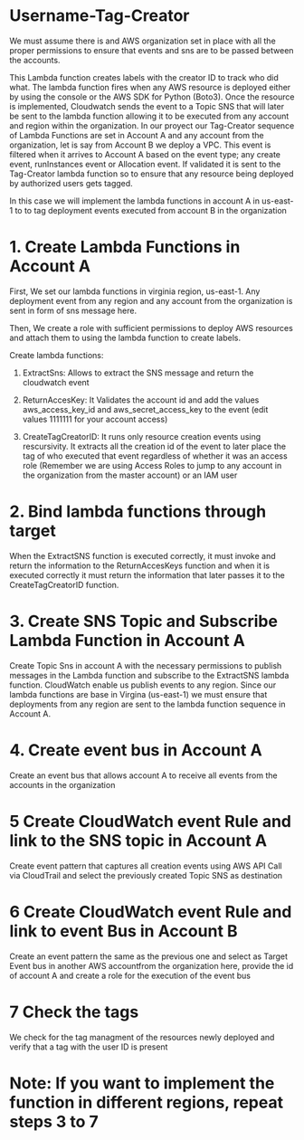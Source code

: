 # Username-Tag-Creator

We must assume there is and AWS organization set in place with all the proper permissions to ensure that events and sns are to be passed between the accounts.

This Lambda function creates labels with the creator ID to track who did what. The lambda function fires when any AWS resource is deployed either by using the console or the AWS SDK for Python (Boto3). Once the resource is implemented, Cloudwatch sends the event to a Topic SNS that will later be sent to the lambda function allowing it to be executed from any account and region within the organization. In our proyect our Tag-Creator sequence of Lambda Functions are set in Account A and any account from the organization, let is say from Account B we deploy a VPC. This event is filtered when it arrives to Account A based on the event type; any create event, runInstances event or Allocation event. If validated it is sent to the Tag-Creator lambda function so to ensure that any resource being deployed by authorized users gets tagged.

In this case we will implement the lambda functions in account A in us-east-1 to to tag deployment events executed from account B in the organization

# 1. Create Lambda Functions in Account A
First, We set our lambda functions in virginia region, us-east-1. Any deployment event from any region and any account from the organization is sent in form of sns message here.

Then, We create a role with sufficient permissions to deploy AWS resources and attach them to using the lambda function to create labels.

Create lambda functions:

1. ExtractSns: Allows to extract the SNS message and return the cloudwatch event

2. ReturnAccesKey: It Validates the account id and add the values aws_access_key_id and aws_secret_access_key to the event (edit values 1111111 for your account access)

3. CreateTagCreatorID: It runs only resource creation events using rescursivity. It extracts all the creation id of the event to later place the tag of who executed that event regardless of whether it was an access role (Remember we are using Access Roles to jump to any account in the organization from the master account) or an IAM user

# 2. Bind lambda functions through target

When the ExtractSNS function is executed correctly, it must invoke and return the information to the ReturnAccesKeys function and when it is executed correctly it must return the information that later passes it to the CreateTagCreatorID function.

# 3. Create SNS Topic and Subscribe Lambda Function in Account A

Create Topic Sns in account A with the necessary permissions to publish messages in the Lambda function and subscribe to the ExtractSNS lambda function. CloudWatch enable us publish events to any region. Since our lambda functions are base in Virgina (us-east-1) we must ensure that deployments from any region are sent to the lambda function sequence in Account A.

# 4. Create event bus in Account A
 Create an event bus that allows account A to receive all events from the accounts in the organization

# 5 Create CloudWatch event Rule and link to the SNS topic in Account A
 Create event pattern that captures all creation events using AWS API Call via CloudTrail and select the previously created Topic SNS as destination

# 6  Create CloudWatch event Rule and link to event Bus in Account B
  Create an event pattern the same as the previous one and select as Target Event bus in another AWS accountfrom the organization here, provide the id of account A and create a role for the execution of the event bus

# 7 Check the tags
We check for the tag managment of the resources newly deployed and verify that a tag with the user ID is present


# Note: If you want to implement the function in different regions, repeat steps 3 to 7




